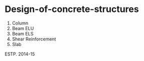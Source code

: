# Design-of-concrete-structures

1. Column
2. Beam ELU
3. Beam ELS
4. Shear Reinforcement
5. Slab

ESTP. 2014-15
